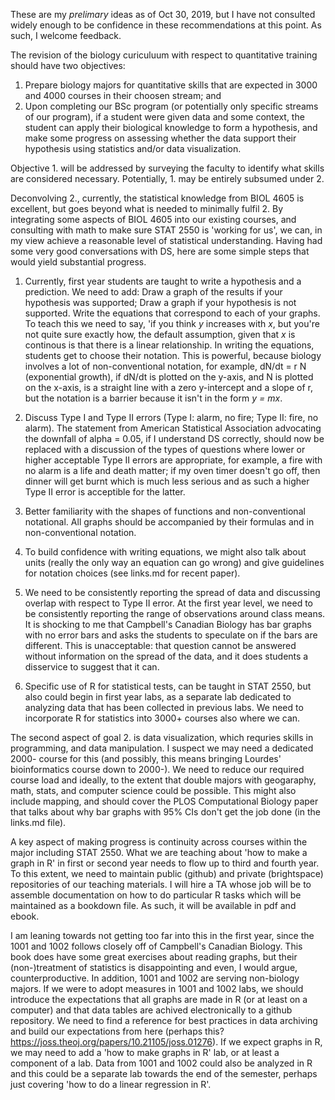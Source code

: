 These are my _prelimary_ ideas as of Oct 30, 2019, but I have not consulted widely enough to be confidence in these recommendations at this point. As such, I welcome feedback.

The revision of the biology curiculuum with respect to quantitative training should have two objectives:
1. Prepare biology majors for quantitative skills that are expected in 3000 and 4000 courses in their choosen stream; and
2. Upon completing our BSc program (or potentially only specific streams of our program), if a student were given data and some context, the student can apply their biological knowledge to form a hypothesis, and make some progress on assessing whether the data support their hypothesis using statistics and/or data visualization.

Objective 1. will be addressed by surveying the faculty to identify what skills are considered necessary. Potentially, 1. may be entirely subsumed under 2.

Deconvolving 2., currently, the statistical knowledge from BIOL 4605 is excellent, but goes beyond what is needed to minimally fulfil 2. By integrating some aspects of BIOL 4605 into our existing courses, and consulting with math to make sure STAT 2550 is 'working for us', we can, in my view achieve a reasonable level of statistical understanding. Having had some very good conversations with DS, here are some simple steps that would yield substantial progress.

1. Currently, first year students are taught to write a hypothesis and a prediction. We need to add: Draw a graph of the results if your hypothesis was supported; Draw a graph if your hypothesis is not supported. Write the equations that correspond to each of your graphs. To teach this we need to say, 'if you think _y_ increases with _x_, but you're not quite sure exactly how, the default assumption, given that _x_ is continous is that there is a linear relationship. In writing the equations, students get to choose their notation. This is powerful, because biology involves a lot of non-conventional notation, for example, dN/dt = r N (exponential growth), if dN/dt is plotted on the y-axis, and N is plotted on the x-axis, is a straight line with a zero y-intercept and a slope of r, but the notation is a barrier because it isn't in the form _y = mx_.

1. Discuss Type I and Type II errors (Type I: alarm, no fire; Type II: fire, no alarm). The statement from American Statistical Association advocating the downfall of alpha = 0.05, if I understand DS correctly, should now be replaced with a discussion of the types of questions where lower or higher acceptable Type II errors are appropriate, for example, a fire with no alarm is a life and death matter; if my oven timer doesn't go off, then dinner will get burnt which is much less serious and as such a higher Type II error is acceptible for the latter.

1. Better familiarity with the shapes of functions and non-conventional notational. All graphs should be accompanied by their formulas and in non-conventional notation.

1. To build confidence with writing equations, we might also talk about units (really the only way an equation can go wrong) and give guidelines for notation choices (see links.md for recent paper).

1. We need to be consistently reporting the spread of data and discussing overlap with respect to Type II error. At the first year level, we need to be consistently reporting the range of observations around class means. It is shocking to me that Campbell's Canadian Biology has bar graphs with no error bars and asks the students to speculate on if the bars are different. This is unacceptable: that question cannot be answered without information on the spread of the data, and it does students a disservice to suggest that it can. 

1. Specific use of R for statistical tests, can be taught in STAT 2550, but also could begin in first year labs, as a separate lab dedicated to analyzing data that has been collected in previous labs. We need to incorporate R for statistics into 3000+ courses also where we can.

The second aspect of goal 2. is data visualization, which requries skills in programming, and data manipulation. I suspect we may need a dedicated 2000- course for this (and possibly, this means bringing Lourdes' bioinformatics course down to 2000-). We need to reduce our required course load and ideally, to the extent that double majors with geogaraphy, math, stats, and computer science could be possible. This might also include mapping, and should cover the PLOS Computational Biology paper that talks about why bar graphs with 95% CIs don't get the job done (in the links.md file).

A key aspect of making progress is continuity across courses within the major including STAT 2550. What we are teaching about 'how to make a graph in R' in first or second year needs to flow up to third and fourth year. To this extent, we need to maintain public (github) and private (brightspace) repositories of our teaching materials. I will hire a TA whose job will be to assemble documentation on how to do particular R tasks which will be maintained as a bookdown file. As such, it will be available in pdf and ebook.

I am leaning towards not getting too far into this in the first year, since the 1001 and 1002 follows closely off of Campbell's Canadian Biology. This book does have some great exercises about reading graphs, but their (non-)treatment of statistics is disappointing and even, I would argue, counterproductive. In addition, 1001 and 1002 are serving non-biology majors. If we were to adopt measures in 1001 and 1002 labs, we should introduce the expectations that all graphs are made in R (or at least on a computer) and that data tables are achived electronically to a github repository. We need to find a reference for best practices in data archiving and build our expectations from here (perhaps this? https://joss.theoj.org/papers/10.21105/joss.01276). If we expect graphs in R, we may need to add a 'how to make graphs in R' lab, or at least a component of a lab. Data from 1001 and 1002 could also be analyzed in R and this could be a separate lab towards the end of the semester, perhaps just covering 'how to do a linear regression in R'.

